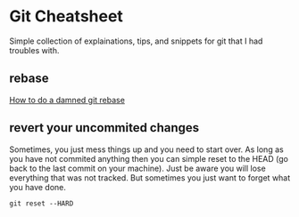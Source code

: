 # Git Cheatsheet

Simple collection of explainations, tips, and snippets for git that I had troubles with. 

## rebase

[How to do a damned git rebase](http://stackoverflow.com/a/9147389/1052068)

## revert your uncommited changes

Sometimes, you just mess things up and you need to start over. As long as you have not commited anything then you can simple reset to the HEAD (go back to the last commit on your machine). Just be aware you will lose everything that was not tracked. But sometimes you just want to forget what you have done.

`git reset --HARD`
